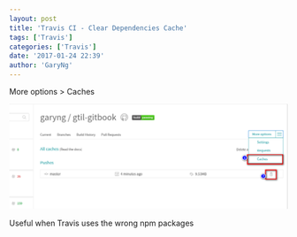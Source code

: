 ```yaml
---
layout: post
title: 'Travis CI - Clear Dependencies Cache'
tags: ['Travis']
categories: ['Travis']
date: '2017-01-24 22:39'
author: 'GaryNg'
---
```


More options > Caches

![Cleaning repo cache](../images/posts/travis-ci-clear-dependencies-cache/2017-01-24_225428.png)

Useful when Travis uses the wrong npm packages
